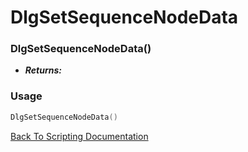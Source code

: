 # DlgSetSequenceNodeData

### DlgSetSequenceNodeData()
- ***Returns:*** 

### Usage

```Lua
DlgSetSequenceNodeData()
```


[Back To Scripting Documentation](../README.md)
